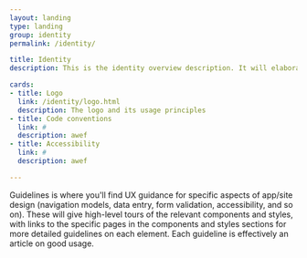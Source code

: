 ```yaml
---
layout: landing
type: landing
group: identity
permalink: /identity/

title: Identity
description: This is the identity overview description. It will elaborate on the guidelines and principles that need to be followed to properly use the J++ identity assets.

cards:
- title: Logo
  link: /identity/logo.html
  description: The logo and its usage principles
- title: Code conventions
  link: #
  description: awef
- title: Accessibility
  link: #
  description: awef

---
```


Guidelines is where you'll find UX guidance for specific aspects of app/site design (navigation models, data entry, form validation, accessibility, and so on). These will give high-level tours of the relevant components and styles, with links to the specific pages in the components and styles sections for more detailed guidelines on each element.  Each guideline is effectively an article on good usage.
